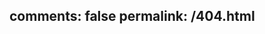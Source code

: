 
 comments: false
permalink: /404.html
---
<html>
<head>
</head>
<body>
<script type="text/javascript" src="http://www.qq.com/404/search_children.js" charset="utf-8" homePageUrl="http://anne416wu.github.io" homePageName="返回主页"></script>
</body>
</html>